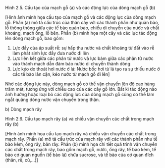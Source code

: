 Hình 2.5. Cấu tạo của mạch gỗ (a) và các động lực của dòng mạch gỗ (b)

[Hình ảnh minh họa cấu tạo của mạch gỗ và các động lực của dòng mạch gỗ. Phần (a) mô tả cấu trúc của thân cây với các thành phần như quản bào, lỗ thông thông giữa các tế bào quản bào, chiều di chuyển của nước và chất khoáng, mạch ống, lỗ bên. Phần (b) minh họa một cây và các lực tác động lên dòng mạch gỗ, bao gồm:

1. Lực đẩy của áp suất rễ: sự hấp thu nước và chất khoáng từ đất vào rễ làm phát sinh lực đẩy đưa nước đi lên
2. Lực liên kết giữa các phân tử nước và lực bám giữa các phân tử nước vào thành mạch dẫn đảm bảo nước di chuyển thành dòng
3. Lực kéo do thoát hơi nước ở lá: Nước bốc hơi từ lá tạo ra sự thiếu nước ở các tế bào lân cận, kéo nước từ mạch gỗ đi lên]

Nhờ các động lực này, dòng mạch gỗ có thể vận chuyển lên độ cao hàng trăm mét, tương ứng với chiều cao của các cây gỗ lớn. Bất kì tác động nào ảnh hưởng hoặc loại bỏ các động lực của dòng mạch gỗ cũng có thể làm ngắt quãng dòng nước vận chuyển trong thân.

b) Dòng mạch rây

Hình 2.6. Cấu tạo mạch rây (a) và chiều vận chuyển các chất trong mạch rây (b)

[Hình ảnh minh họa cấu tạo mạch rây và chiều vận chuyển các chất trong mạch rây. Phần (a) mô tả cấu trúc của mạch rây với các thành phần như tế bào kèm, ống rây, bản rây. Phần (b) minh họa chi tiết quá trình vận chuyển các chất trong mạch rây, bao gồm mạch gỗ, nước, ống rây, tế bào kèm, tế bào cơ quan nguồn (tế bào lá) chứa sucrose, và tế bào của cơ quan đích (thân, rễ, củ,...)]